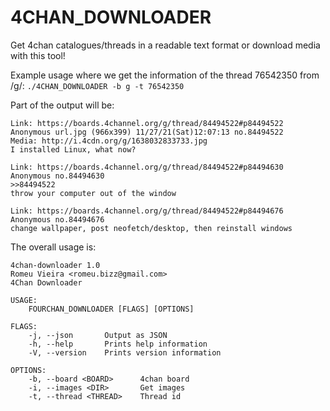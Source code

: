 4CHAN_DOWNLOADER
================

Get 4chan catalogues/threads in a readable text format or download media with this tool!

Example usage where we get the information of the thread 76542350 from /g/:
`./4CHAN_DOWNLOADER -b g -t 76542350`

Part of the output will be:
```text
Link: https://boards.4channel.org/g/thread/84494522#p84494522
Anonymous url.jpg (966x399) 11/27/21(Sat)12:07:13 no.84494522
Media: http://i.4cdn.org/g/1638032833733.jpg
I installed Linux, what now?

Link: https://boards.4channel.org/g/thread/84494522#p84494630
Anonymous no.84494630
>>84494522
throw your computer out of the window

Link: https://boards.4channel.org/g/thread/84494522#p84494676
Anonymous no.84494676
change wallpaper, post neofetch/desktop, then reinstall windows
```

The overall usage is:
```text
4chan-downloader 1.0
Romeu Vieira <romeu.bizz@gmail.com>
4Chan Downloader

USAGE:
    FOURCHAN_DOWNLOADER [FLAGS] [OPTIONS]

FLAGS:
    -j, --json       Output as JSON
    -h, --help       Prints help information
    -V, --version    Prints version information

OPTIONS:
    -b, --board <BOARD>      4chan board
    -i, --images <DIR>       Get images
    -t, --thread <THREAD>    Thread id
```

